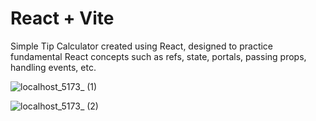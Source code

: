 # React + Vite

Simple Tip Calculator created using React, designed to practice fundamental React concepts such as refs, state, portals, passing props, handling events, etc.

![localhost_5173_ (1)](https://github.com/dvstefanov/Tip-Calculator/assets/162750276/4bd4ae02-1af3-4f5b-a626-be5648e11b27)

![localhost_5173_ (2)](https://github.com/dvstefanov/Tip-Calculator/assets/162750276/b9b136b8-6204-4c18-a50e-085ed8555956)


